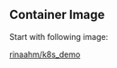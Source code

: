 ## Container Image

Start with following image:

[rinaahm/k8s_demo](/https://hub.docker.com/repository/docker/rinaahm/k8s_demo)